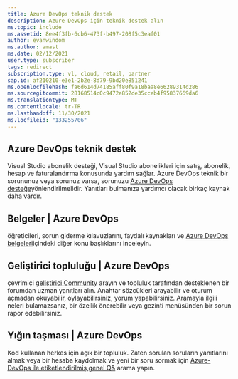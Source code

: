 ```yaml
---
title: Azure DevOps teknik destek
description: Azure DevOps için teknik destek alın
ms.topic: include
ms.assetid: 8ee4f3fb-6cb6-473f-b497-208f5c3eaf01
author: evanwindom
ms.author: amast
ms.date: 02/12/2021
user.type: subscriber
tags: redirect
subscription.type: vl, cloud, retail, partner
sap.id: af210210-e3e1-2b2e-8d79-9bd20e851241
ms.openlocfilehash: fa6d614d74185aff80f9a18baa8e66289314d286
ms.sourcegitcommit: 28168514c0c9472e852de35cceb4f95837669da6
ms.translationtype: MT
ms.contentlocale: tr-TR
ms.lasthandoff: 11/30/2021
ms.locfileid: "133255706"
---
```

## <a name="azure-devops-technical-support"></a>Azure DevOps teknik destek  

Visual Studio abonelik desteği, Visual Studio abonelikleri için satış, abonelik, hesap ve faturalandırma konusunda yardım sağlar. Azure DevOps teknik bir sorununuz veya sorunuz varsa, sorunuzu [Azure DevOps desteğe](https://azure.microsoft.com/support/devops/)yönlendirilmelidir. Yanıtları bulmanıza yardımcı olacak birkaç kaynak daha vardır.

## <a name="documentation--azure-devops"></a>Belgeler | Azure DevOps 

öğreticileri, sorun giderme kılavuzlarını, faydalı kaynakları ve [Azure DevOps belgeleri](https://docs.microsoft.com/azure/devops/?view=azure-devops&preserve-view=true)içindeki diğer konu başlıklarını inceleyin.

## <a name="developer-community--azure-devops"></a>Geliştirici topluluğu | Azure DevOps

çevrimiçi [geliştirici Community](https://developercommunity.visualstudio.com/spaces/21/index.html) arayın ve topluluk tarafından desteklenen bir forumdan uzman yanıtları alın. Anahtar sözcükleri arayabilir ve oturum açmadan okuyabilir, oylayabilirsiniz, yorum yapabilirsiniz. Aramayla ilgili neleri bulamazsanız, bir özellik önerebilir veya gezinti menüsünden bir sorun rapor edebilirsiniz. 

## <a name="stack-overflow--azure-devops"></a>Yığın taşması | Azure DevOps

Kod kullanan herkes için açık bir topluluk. Zaten sorulan soruların yanıtlarını almak veya bir hesaba kaydolmak ve yeni bir soru sormak için [Azure-DevOps ile etiketlendirilmiş genel Q&](https://stackoverflow.com/questions/tagged/azure-devops?tab=Newest) arama yapın. 
